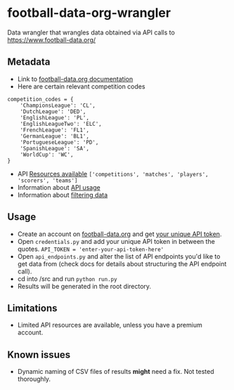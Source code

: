 # football-data-org-wrangler
Data wrangler that wrangles data obtained via API calls to https://www.football-data.org/

## Metadata
- Link to [football-data.org documentation](https://www.football-data.org/documentation/quickstart)
- Here are certain relevant competition codes
```
competition_codes = {
    'ChampionsLeague': 'CL',
    'DutchLeague': 'DED',
    'EnglishLeague': 'PL',
    'EnglishLeagueTwo': 'ELC',
    'FrenchLeague': 'FL1',
    'GermanLeague': 'BL1',
    'PortugueseLeague': 'PD',
    'SpanishLeague': 'SA',
    'WorldCup': 'WC',
}
```
- API [Resources available](https://www.football-data.org/docs/v1/index.html#_resources)
`['competitions', 'matches', 'players', 'scorers', 'teams']`
- Information about [API usage](https://www.football-data.org/documentation/quickstart)
- Information about [filtering data](www.football-data.org/documentation/quickstart#filtering)

## Usage
- Create an account on [football-data.org](https://www.football-data.org/) and get [your unique API token](https://www.football-data.org/client/home).
- Open `credentials.py` and add your unique API token in between the quotes. `API_TOKEN = 'enter-your-api-token-here'`
- Open `api_endpoints.py` and alter the list of API endpoints you'd like to get data from (check docs for details about structuring the API endpoint call).
- cd into /src and run `python run.py`
- Results will be generated in the root directory.

## Limitations
- Limited API resources are available, unless you have a premium account.

## Known issues
- Dynamic naming of CSV files of results **might** need a fix. Not tested thoroughly.
